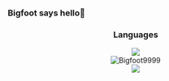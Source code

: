 ### Bigfoot says hello👋
<div align="center">
  <h3>Languages</h3>
  <img src="https://skillicons.dev/icons?i=js,html,css,python,bash,java&perline=6"><br>
<img src="https://komarev.com/ghpvc/?username=Bigfoot9999&label=Profile Visitors&color=001eff&style=flat" alt="Bigfoot9999" /> <br>
  <a href="https://discord.gg/JYQ4n8DBKM"><img src="https://skillicons.dev/icons?i=discord"></a>
</div>

